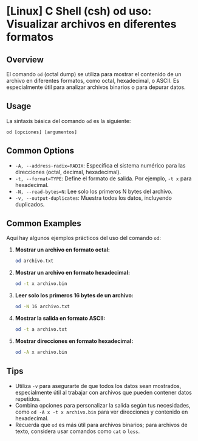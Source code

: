 # [Linux] C Shell (csh) od uso: Visualizar archivos en diferentes formatos

## Overview
El comando `od` (octal dump) se utiliza para mostrar el contenido de un archivo en diferentes formatos, como octal, hexadecimal, o ASCII. Es especialmente útil para analizar archivos binarios o para depurar datos.

## Usage
La sintaxis básica del comando `od` es la siguiente:

```
od [opciones] [argumentos]
```

## Common Options
- `-A, --address-radix=RADIX`: Especifica el sistema numérico para las direcciones (octal, decimal, hexadecimal).
- `-t, --format=TYPE`: Define el formato de salida. Por ejemplo, `-t x` para hexadecimal.
- `-N, --read-bytes=N`: Lee solo los primeros N bytes del archivo.
- `-v, --output-duplicates`: Muestra todos los datos, incluyendo duplicados.

## Common Examples
Aquí hay algunos ejemplos prácticos del uso del comando `od`:

1. **Mostrar un archivo en formato octal:**
   ```bash
   od archivo.txt
   ```

2. **Mostrar un archivo en formato hexadecimal:**
   ```bash
   od -t x archivo.bin
   ```

3. **Leer solo los primeros 16 bytes de un archivo:**
   ```bash
   od -N 16 archivo.txt
   ```

4. **Mostrar la salida en formato ASCII:**
   ```bash
   od -t a archivo.txt
   ```

5. **Mostrar direcciones en formato hexadecimal:**
   ```bash
   od -A x archivo.bin
   ```

## Tips
- Utiliza `-v` para asegurarte de que todos los datos sean mostrados, especialmente útil al trabajar con archivos que pueden contener datos repetidos.
- Combina opciones para personalizar la salida según tus necesidades, como `od -A x -t x archivo.bin` para ver direcciones y contenido en hexadecimal.
- Recuerda que `od` es más útil para archivos binarios; para archivos de texto, considera usar comandos como `cat` o `less`.